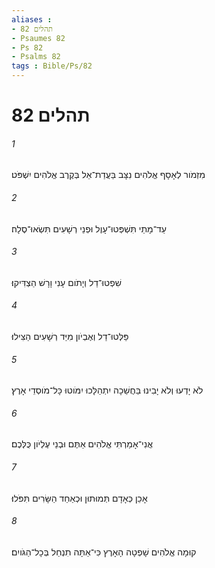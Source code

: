 ```yaml
---
aliases : 
- תהלים 82
- Psaumes 82
- Ps 82
- Psalms 82
tags : Bible/Ps/82
---
```


# תהלים 82

###### 1
מִזְמֹור לְאָסָף אֱלֹהִים נִצָּב בַּעֲדַת־אֵל בְּקֶרֶב אֱלֹהִים יִשְׁפֹּט׃
###### 2
עַד־מָתַי תִּשְׁפְּטוּ־עָוֶל וּפְנֵי רְשָׁעִים תִּשְׂאוּ־סֶלָה׃
###### 3
שִׁפְטוּ־דַל וְיָתֹום עָנִי וָרָשׁ הַצְדִּיקוּ׃
###### 4
פַּלְּטוּ־דַל וְאֶבְיֹון מִיַּד רְשָׁעִים הַצִּילוּ׃
###### 5
לֹא יָדְעוּ וְלֹא יָבִינוּ בַּחֲשֵׁכָה יִתְהַלָּכוּ יִמֹּוטוּ כָּל־מֹוסְדֵי אָרֶץ׃
###### 6
אֲנִי־אָמַרְתִּי אֱלֹהִים אַתֶּם וּבְנֵי עֶלְיֹון כֻּלְּכֶם׃
###### 7
אָכֵן כְּאָדָם תְּמוּתוּן וּכְאַחַד הַשָּׂרִים תִּפֹּלוּ׃
###### 8
קוּמָה אֱלֹהִים שָׁפְטָה הָאָרֶץ כִּי־אַתָּה תִנְחַל בְּכָל־הַגֹּויִם׃
